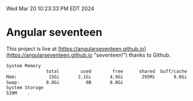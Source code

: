 Wed Mar 20 10:23:33 PM EDT 2024

# Angular seventeen


This project is live at [https://angularseventeen.github.io](https://angularseventeen.github.io "seventeen!") thanks to Github.

```bash
System Memory
               total        used        free      shared  buff/cache   available
Mem:            15Gi       2.1Gi       4.9Gi       295Mi       9.0Gi        13Gi
Swap:          8.0Gi          0B       8.0Gi
System Storage
539M	.
